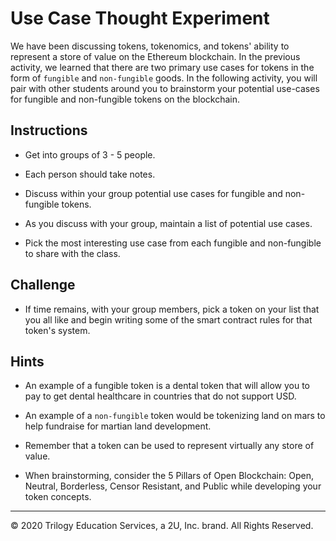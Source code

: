 # Use Case Thought Experiment

We have been discussing tokens, tokenomics, and tokens' ability to represent a store of value on the Ethereum blockchain. In the previous activity, we learned that there are two primary use cases for tokens in the form of `fungible` and `non-fungible` goods. In the following activity, you will pair with other students around you to brainstorm your potential use-cases for fungible and non-fungible tokens on the blockchain.

## Instructions

* Get into groups of 3 - 5 people.

* Each person should take notes.

* Discuss within your group potential use cases for fungible and non-fungible tokens.

* As you discuss with your group, maintain a list of potential use cases.

* Pick the most interesting use case from each fungible and non-fungible to share with the class.

## Challenge

* If time remains, with your group members, pick a token on your list that you all like and begin writing some of the smart contract rules for that token's system.

## Hints

* An example of a fungible token is a dental token that will allow you to pay to get dental healthcare in countries that do not support USD.

* An example of a `non-fungible` token would be tokenizing land on mars to help fundraise for martian land development.

* Remember that a token can be used to represent virtually any store of value.

* When brainstorming, consider the 5 Pillars of Open Blockchain: Open, Neutral, Borderless, Censor Resistant, and Public while developing your token concepts.

---
© 2020 Trilogy Education Services, a 2U, Inc. brand. All Rights Reserved.
